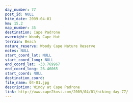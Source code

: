 ```yaml
---
day_number: 77
post_id: NULL
hike_date: 2009-04-01
km: 15.2
map_number: 35
destination: Cape Padrone
overnight: Woody Cape Hut
terrain: Beach
nature_reserve: Woody Cape Nature Reserve
notes: NULL
start_coord_lat: NULL
start_coord_long: NULL
end_coord_lat: -33.769967
end_coord_long: 26.46065
start_coord: NULL
destination_coord: 
file_name: 04-01.jpg
description: Windy at Cape Padrone
link: http://www.cape2kosi.com/2009/04/01/hiking-day-77/
---
```


